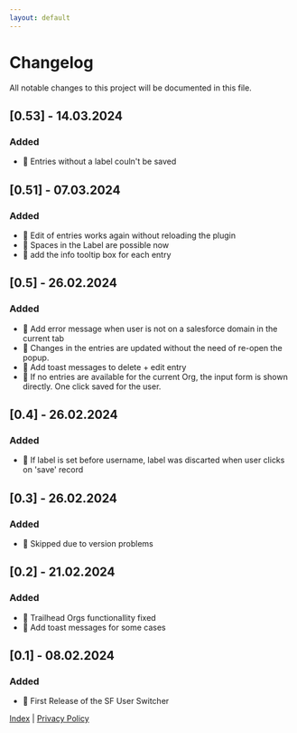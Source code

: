 ```yaml
---
layout: default
---
```


# Changelog

All notable changes to this project will be documented in this file.

## [0.53] - 14.03.2024

### Added

-   🎯 Entries without a label couln't be saved

## [0.51] - 07.03.2024

### Added

-   🎯 Edit of entries works again without reloading the plugin
-   🎯 Spaces in the Label are possible now
-   🚀 add the info tooltip box for each entry

## [0.5] - 26.02.2024

### Added

-   🚀 Add error message when user is not on a salesforce domain in the current tab
-   🎯 Changes in the entries are updated without the need of re-open the popup.
-   🚀 Add toast messages to delete + edit entry
-   🚀 If no entries are available for the current Org, the input form is shown directly. One click saved for the user.

## [0.4] - 26.02.2024

### Added

-   🎯 If label is set before username, label was discarted when user clicks on 'save' record

## [0.3] - 26.02.2024

### Added

-   🤫 Skipped due to version problems

## [0.2] - 21.02.2024

### Added

-   🎯 Trailhead Orgs functionallity fixed
-   🚀 Add toast messages for some cases

## [0.1] - 08.02.2024

### Added

-   🚀 First Release of the SF User Switcher

[Index](README.md) |
[Privacy Policy](PRIVACY.md)